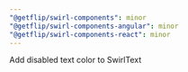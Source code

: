 ```yaml
---
"@getflip/swirl-components": minor
"@getflip/swirl-components-angular": minor
"@getflip/swirl-components-react": minor
---
```


Add disabled text color to SwirlText
